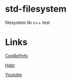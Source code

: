 # std-filesystem
filesystem lib c++ test
# Links
[CppRefInfo](https://en.cppreference.com/w/cpp/filesystem)

[Habr](https://habr.com/ru/company/yandex/blog/526538/)

[Youtube](https://youtu.be/-QsvdCvoYlc)
